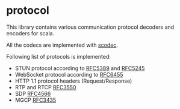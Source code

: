 # protocol

This library contains various communication protocol decoders and encoders for scala. 

All the codecs are implemented with [scodec](http://scodec.org/). 

Following list of protocols is implemented:

 - STUN protocol according to [RFC5389](https://tools.ietf.org/html/rfc5389) and [RFC5245](https://tools.ietf.org/html/rfc5245)
 - WebSocket protocol according to [RFC6455](https://tools.ietf.org/html/rfc6455)
 - HTTP 1.1 protocol headers (Request/Response)
 - RTP and RTCP [RFC3550](https://www.ietf.org/rfc/rfc3550.txt)
 - SDP [RFC4566](https://tools.ietf.org/html/rfc4566)
 - MGCP [RFC3435](https://tools.ietf.org/html/rfc3435)
